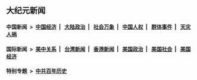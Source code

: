 ## 大纪元新闻

#### 中国新闻 &nbsp;>&nbsp; [中国经济](indexes/ncid283/README.md?05031245) &nbsp;| &nbsp; [大陆政治](indexes/ncid277/README.md?05031245) &nbsp;| &nbsp; [社会万象](indexes/ncid282/README.md?05031245) &nbsp;| &nbsp; [中国人权](indexes/ncid278/README.md?05031245) &nbsp;| &nbsp; [群体事件](indexes/ncid279/README.md?05031245) &nbsp;| &nbsp; [天灾人祸](indexes/ncid280/README.md?05031245)

#### 国际新闻 &nbsp;>&nbsp; [美中关系](indexes/nf1412576/README.md?05031245) &nbsp;| &nbsp; [台湾新闻](indexes/ncid1349361/README.md?05031245) &nbsp;| &nbsp; [香港新闻](indexes/ncid1349362/README.md?05031245) &nbsp;| &nbsp; [美国政治](indexes/ncid1078159/README.md?05031245) &nbsp;| &nbsp; [美国社会](indexes/ncid1078160/README.md?05031245) &nbsp;| &nbsp; [美国经济](indexes/ncid1078158/README.md?05031245)

#### 特别专题 &nbsp;>&nbsp; [中共百年历史](https://github.com/easy2view/epoch-special/blob/master/README.md?05031245)  
